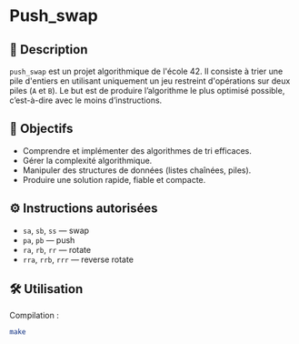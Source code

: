 # Push_swap

## 📌 Description

`push_swap` est un projet algorithmique de l'école 42. Il consiste à trier une pile d'entiers en utilisant uniquement un jeu restreint d'opérations sur deux piles (`A` et `B`). Le but est de produire l’algorithme le plus optimisé possible, c’est-à-dire avec le moins d’instructions.

## 🧠 Objectifs

- Comprendre et implémenter des algorithmes de tri efficaces.
- Gérer la complexité algorithmique.
- Manipuler des structures de données (listes chaînées, piles).
- Produire une solution rapide, fiable et compacte.

## ⚙️ Instructions autorisées

- `sa`, `sb`, `ss` — swap
- `pa`, `pb` — push
- `ra`, `rb`, `rr` — rotate
- `rra`, `rrb`, `rrr` — reverse rotate

## 🛠️ Utilisation

Compilation :
```bash
make
